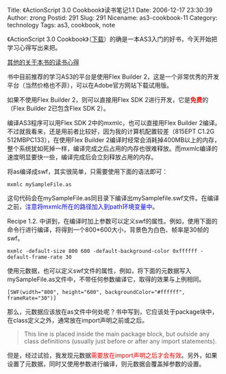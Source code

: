 Title: 《ActionScript 3.0 Cookbook》读书笔记1.1
Date: 2006-12-17 23:30:39
Author: zrong
Postid: 291
Slug: 291
Nicename: as3-cookbook-11
Category: technology
Tags: as3, cookbook, note

《ActionScript 3.0
Cookbook》（[下载](http://www.zengrong.net/?p=290)）的确是一本AS3入门的好书，今天开始把学习心得写出来把。

[其他的关于本书的读书心得](http://www.google.com/search?hl=zh-CN&q=ActionScript+3+cookbook+%E8%AF%BB%E4%B9%A6%E7%AC%94%E8%AE%B0&btnG=%E6%90%9C%E7%B4%A2&lr=)

书中目前推荐的学习AS3的平台是使用Flex Builder
2，这是一个非常优秀的开发平台（当然价格也不菲），可以在Adobe官方网站下载试用版。

如果不使用Flex Builder 2，则可以直接用Flex SDK 2进行开发，它是<span
style="color:red;font-weight:bold;">免费</span>的（Flex Builder
2已包含Flex SDK 2）。

编译AS3程序可以用Flex SDK 2中的mxmlc，也可以直接用Flex Builder
2编译。不过就我看来，还是用前者比较好，因为我的计算机配置较差（815EPT
C1.2G 512MBPC133），在使用Flex Builder
2编译时经常会消耗掉400MB以上的内存，整个系统犹如死掉一样，编译完成之后占用的内存也很难释放。而mxmlc编译的速度明显要快一些，编译完成后会立刻释放占用的内存。

将as编译成swf，其实很简单，只需要使用下面的语法即可：

<!--more-->

``` {lang="actionscript"}
mxmlc mySampleFile.as
```

这句代码会在mySampleFile.as同目录下编译出mySamplefile.swf文件。在编译之前，<span
style="color:blue">注意将mxmlc所在的路径加入到path环境变量中</span>。

Recipe 1.2.
中讲到，在编译时加上参数可以定义swf的属性。例如，使用下面的命令行进行编译，将得到一个800\*600大小，背景色为白色、帧率是30帧的swf。

``` {lang="actionscript"}
mxmlc -default-size 800 600 -default-background-color 0xffffff -default-frame-rate 30
```

使用元数据，也可以定义swf文件的属性，例如，将下面的元数据写入mySampleFile.as文件中，不带任何参数编译它，取得的效果与上例相同。

``` {lang="actionscript"}
[SWF(width="800", height="600", backgroundColor="#ffffff", frameRate="30")]
```

那么，元数据应该放在as文件中何处呢？书中写到，它应该处于package块中，在class定义之外，通常放在import声明之前或之后。

> This line is placed inside the main package block, but outside any
> class definitions (usually just before or after any import
> statements).

但是，经过试验，我发现元数据<span
style="color:red">需要放在import声明之后才会有效</span>。另外，如果设置了元数据，同时又使用参数进行编译，则元数据会覆盖掉参数的设置。

